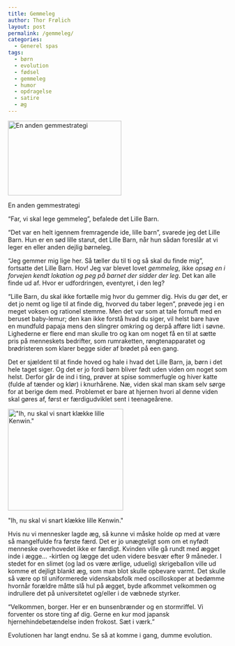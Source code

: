```yaml
---
title: Gemmeleg
author: Thor Frølich
layout: post
permalink: /gemmeleg/
categories:
  - Generel spas
tags:
  - børn
  - evolution
  - fødsel
  - gemmeleg
  - humor
  - opdragelse
  - satire
  - æg
---
```

<div id="attachment_483" class="wp-caption alignright" style="width: 270px">
  <img class="size-full wp-image-483" title="Struds gemmer sig" src="http://www.abekat.net/images/ostrichhiding.jpg" alt="En anden gemmestrategi" width="260" height="171" /><p class="wp-caption-text">
    En anden gemmestrategi
  </p>
</div>

“Far, vi skal lege gemmeleg”, befalede det Lille Barn.

“Det var en helt igennem fremragende ide, lille barn”, svarede jeg det Lille Barn. Hun er en sød lille starut, det Lille Barn, når hun sådan foreslår at vi leger en eller anden dejlig børneleg.

“Jeg gemmer mig lige her. Så tæller du til ti og så skal du finde mig”, fortsatte det Lille Barn. Hov! Jeg var blevet lovet *gemmeleg*, ikke *opsøg en i forvejen kendt lokation og peg på barnet der sidder der leg*. Det kan alle finde ud af. Hvor er udfordringen, eventyret, i den leg?

<!--more-->

“Lille Barn, du skal ikke fortælle mig hvor du gemmer dig. Hvis du gør det, er det jo nemt og lige til at finde dig, hvorved du taber legen”, prøvede jeg i en meget voksen og rationel stemme. Men det var som at tale fornuft med en beruset baby-lemur; den kan ikke forstå hvad du siger, vil helst bare have en mundfuld papaja mens den slingrer omkring og derpå afføre lidt i søvne. Lighederne er flere end man skulle tro og kan om noget få en til at sætte pris på menneskets bedrifter, som rumraketten, røngtenapparatet og brødristeren som klarer begge sider af brødet på een gang.

Det er sjældent til at finde hoved og hale i hvad det Lille Barn, ja, børn i det hele taget siger. Og det er jo fordi børn bliver født uden viden om noget som helst. Derfor går de ind i ting, prøver at spise sommerfugle og hiver katte (fulde af tænder og klør) i knurhårene. Næ, viden skal man skam selv sørge for at berige dem med. Problemet er bare at hjernen hvori al denne viden skal gøres af, først er færdigudviklet sent i teenageårene.

<div id="attachment_490" class="wp-caption alignleft" style="width: 274px">
  <img class="size-full wp-image-490" title="Menneske-æg" src="http://www.abekat.net/images/human_egg.jpg" alt="&quot;Ih, nu skal vi snart klække lille Kenwin.&quot;" width="264" height="233" /><p class="wp-caption-text">
    "Ih, nu skal vi snart klække lille Kenwin."
  </p>
</div>

Hvis nu vi mennesker lagde æg, så kunne vi måske holde op med at være så mangelfulde fra første færd. Det er jo unægteligt som om et nyfødt menneske overhovedet ikke er færdigt. Kvinden ville gå rundt med ægget inde i ægge… -kirtlen og lægge det uden videre besvær efter 9 måneder. I stedet for en slimet (og lad os være ærlige, uduelig) skrigeballon ville ud komme et dejligt blankt æg, som man blot skulle opbevare varmt. Det skulle så være op til uniformerede videnskabsfolk med oscilloskoper at bedømme hvornår forældre måtte slå hul på ægget, byde afkommet velkommen og indrullere det på universitetet og/eller i de væbnede styrker.

“Velkommen, borger. Her er en bunsenbrænder og en stormriffel. Vi forventer os store ting af dig. Gerne en kur mod japansk hjernehindebetændelse inden frokost. Sæt i værk.”

Evolutionen har langt endnu. Se så at komme i gang, dumme evolution.